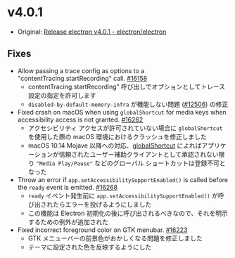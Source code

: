 # v4.0.1

* Original: [Release electron v4.0.1 - electron/electron](https://github.com/electron/electron/releases/tag/v4.0.1)

## Fixes

* Allow passing a trace config as options to a "contentTracing.startRecording" call. [#16158](https://github.com/electron/electron/pull/16158)
  * contentTracing.startRecording" 呼び出しでオプションとしてトレース設定の指定を許可します
  * `disabled-by-default-memory-infra` が機能しない問題 ([#12506](https://github.com/electron/electron/issues/12506)) の修正
* Fixed crash on macOS when using `globalShortcut` for media keys when accessibility access is not granted. [#16262](https://github.com/electron/electron/pull/16262)
  * アクセシビリティ アクセスが許可されていない場合に `globalShortcut` を使用した際の macOS 環境におけるクラッシュを修正しました
  * macOS 10.14 Mojave 以降への対応、[globalShortcut](https://github.com/electron/electron/blob/master/docs/api/global-shortcut.md) によればアプリケーションが信頼されたユーザー補助クライアントとして承認されない限り `"Media Play/Pause"` などのグローバル ショートカットは登録不可となった
* Throw an error if `app.setAccessibilitySupportEnabled()` is called before the `ready` event is emitted. [#16268](https://github.com/electron/electron/pull/16268)
  * `ready` イベント発生前に `app.setAccessibilitySupportEnabled()` が呼び出されたらエラーを投げるようにしました
  * この機能は Electron 初期化の後に呼び出されるべきなので、それを明示するための例外が追加された
* Fixed incorrect foreground color on GTK menubar. [#16223](https://github.com/electron/electron/pull/16223)
  * GTK メニューバーの前景色がおかしくなる問題を修正しました
  * テーマに設定された色を反映するようにした
